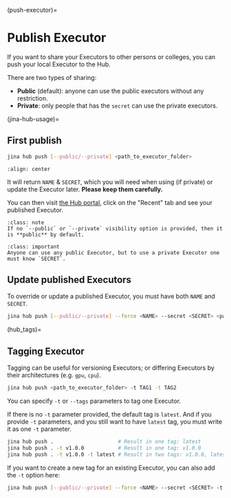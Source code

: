 (push-executor)=
# Publish Executor

If you want to share your Executors to other persons or colleges, you can push your local Executor to the Hub.

There are two types of sharing:
- **Public** (default): anyone can use the public executors without any restriction.
- **Private**: only people that has the `secret` can use the private executors. 

(jina-hub-usage)=
## First publish

```bash
jina hub push [--public/--private] <path_to_executor_folder>
```

```{figure} screenshots/hub-push.gif
:align: center
```


It will return `NAME` & `SECRET`, which you will need when using (if private) or update the Executor later. **Please keep them carefully.**

You can then visit [the Hub portal](https://hub.jina.ai), click on the "Recent" tab and see your published Executor.

````{admonition} Note
:class: note
If no `--public` or `--private` visibility option is provided, then it is **public** by default.
````

````{admonition} Important
:class: important
Anyone can use any public Executor, but to use a private Executor one must know `SECRET`.
````


## Update published Executors

To override or update a published Executor, you must have both `NAME` and `SECRET`.

```bash
jina hub push [--public/--private] --force <NAME> --secret <SECRET> <path_to_executor_folder>
```

(hub_tags)=
## Tagging Executor

Tagging can be useful for versioning Executors; or differing Executors by their architectures (e.g. `gpu`, `cpu`).

```bash
jina hub push <path_to_executor_folder> -t TAG1 -t TAG2
```

You can specify `-t` or `--tags` parameters to tag one Executor.

If there is no `-t` parameter provided, the default tag is `latest`. And if you provide `-t` parameters, and you still want to have `latest` tag, you must write it as one `-t` parameter.

```bash
jina hub push .                     # Result in one tag: latest
jina hub push . -t v1.0.0           # Result in one tag: v1.0.0
jina hub push . -t v1.0.0 -t latest # Result in two tags: v1.0.0, latest
```

If you want to create a new tag for an existing Executor, you can also add the `-t` option here:

```bash
jina hub push [--public/--private] --force <NAME> --secret <SECRET> -t TAG <path_to_executor_folder>
```
